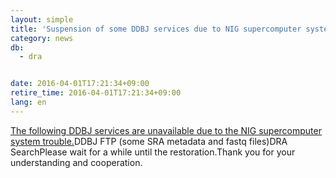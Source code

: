 ```yaml
---
layout: simple
title: 'Suspension of some DDBJ services due to NIG supercomputer system trouble'
category: news
db:
  - dra


date: 2016-04-01T17:21:34+09:00
retire_time: 2016-04-01T17:21:34+09:00
lang: en
---
```


<a href="/news/en/2016-04-01-e.html">The following DDBJ services are unavailable due to the NIG supercomputer system trouble.</a>DDBJ FTP (some SRA metadata and fastq files)DRA SearchPlease wait for a while until the restoration.Thank you for your understanding and cooperation.
